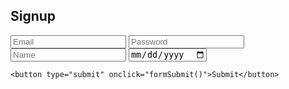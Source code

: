 ## Signup

 <div>
    <input type="text" id="email" name="email" placeholder="Email">
    <input type="password" id="password" name="password" required placeholder="Password">
    <input type="text" id="name" name="name" placeholder="Name">
    <input type="date" id="dob" name="dob" placeholder="MM-dd-yyyy">

    <button type="submit" onclick="formSubmit()">Submit</button>
</div>

<script type="text/javascript">
    function formSubmit() {
        let email = document.getElementById("email").value;
        let password = document.getElementById("password").value;
        let name = document.getElementById("name").value;
        let dob = document.getElementById("dob").value;
        // console.log(email);

var myHeaders = new Headers();
myHeaders.append("Content-Type", "application/json");

var requestOptions = {
  method: 'POST',
  headers: myHeaders,
  redirect: 'follow'
};

fetch("https://csatri1.tk/api/person/post?email="+email+"&password="+password+"&name="+name+"&dob="+dob, requestOptions)
  .then(response => response.text())
  .then(result => console.log(result))
  .catch(error => console.log('error', error));
    }
</script>